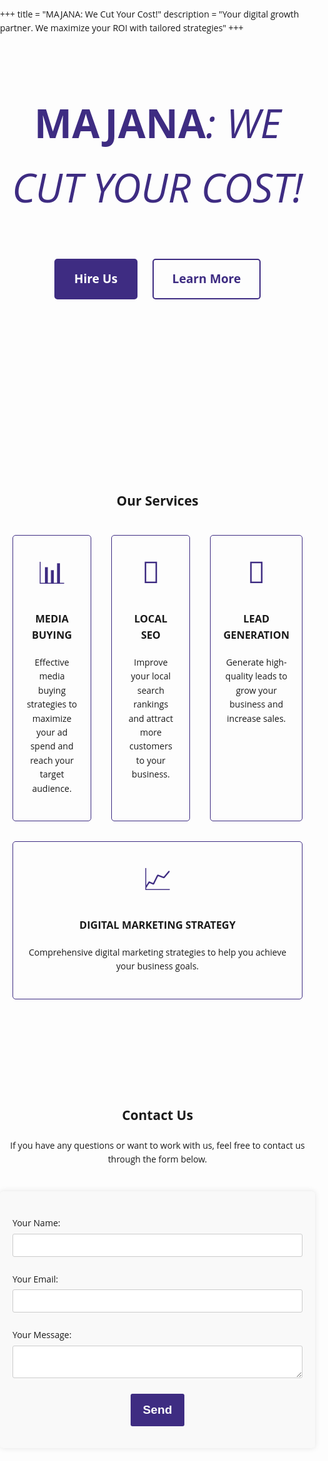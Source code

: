 +++
title = "MAJANA: We Cut Your Cost!"
description = "Your digital growth partner. We maximize your ROI with tailored strategies"
+++

<style>
body {
    font-family: 'Open Sans', sans-serif;
    line-height: 1.6;
    margin: 0;
    padding: 0;
}
h1 {
    font-size: 4rem;
    text-transform: uppercase;
    font-weight: bold;
    color: var(--title-color);
}
h1 span {
    font-weight: normal;
    font-style: italic;
}
p {
    margin: 20px 0;
}
ul {
    list-style-type: disc;
    margin-left: 20px;
}
form {
    max-width: 600px;
    margin: 40px auto;
    padding: 20px;
    background-color: var(--form-bg);
    border-radius: 5px;
    box-shadow: 0 0 10px rgba(0, 0, 0, 0.1);
}
form p {
    margin-bottom: 15px;
}
form label {
    display: block;
    margin-bottom: 5px;
}
form input, form textarea {
    width: 100%;
    padding: 10px;
    margin: 5px 0;
    border: 1px solid #ccc;
    border-radius: 3px;
}
form button {
    background-color: var(--button-bg);
    color: var(--button-text);
    padding: 15px 20px;
    border: none;
    cursor: pointer;
    border-radius: 3px;
    font-size: 1.2rem;
    font-weight: bold;
    display: block;
    margin: 0 auto;
}
form button:hover {
    background-color: var(--button-hover-bg);
}
.container {
    max-width: 1200px;
    margin: auto;
    padding: 20px;
}
.section {
    padding: 60px 0;
}
.flex {
    display: flex;
    justify-content: center;
    align-items: center;
}
.text-center {
    text-align: center;
}
.uppercase {
    text-transform: uppercase;
}
.font-bold {
    font-weight: bold;
}
.animated-lines {
    display: flex;
    flex-direction: column;
    justify-content: center;
    align-items: center;
    overflow: hidden;
    white-space: nowrap;
    font-size: 1.5rem;
    font-weight: bold;
}
.animated-line {
    display: inline-block;
    animation: scroll-left 20s linear infinite;
}
.animated-line:nth-child(2) {
    animation-direction: reverse;
}

@keyframes scroll-left {
    0% {
        transform: translateX(100%);
    }
    100% {
        transform: translateX(-100%);
    }
}

.services {
    display: flex;
    flex-wrap: wrap;
    gap: 2rem;
    justify-content: center;
}

.service-box {
    border: 1px solid var(--service-border);
    border-radius: 5px;
    padding: 20px;
    text-align: center;
    flex: 1 1 calc(33.333% - 2rem);
    box-sizing: border-box;
}

.service-icon {
    font-size: 3rem;
    color: var(--service-icon);
    margin-bottom: 10px;
}

.btn {
    display: inline-block;
    padding: 15px 30px;
    font-size: 1.2rem;
    font-weight: bold;
    border-radius: 5px;
    text-align: center;
    cursor: pointer;
    text-decoration: none;
    margin: 20px 10px;
}

.btn-primary {
    background-color: var(--button-bg);
    color: var(--button-text);
    border: 2px solid var(--button-bg);
}
.btn-primary:hover {
    background-color: var(--button-hover-bg);
    border-color: var(--button-hover-bg);
}
.btn-secondary {
    background-color: transparent;
    color: var(--button-bg);
    border: 2px solid var(--button-bg);
}
.btn-secondary:hover {
    color: var(--button-hover-bg);
    border-color: var(--button-hover-bg);
}

/* Custom Colors */
:root {
    --title-color: #3e2c82;
    --form-bg: #f9f9f9;
    --button-bg: #3e2c82;
    --button-text: #fff;
    --button-hover-bg: #2e1c62;
    --service-border: #3e2c82;
    --service-icon: #3e2c82;
}
</style>

<div class="text-center">
    <h1>MAJANA<span>: We Cut Your Cost!</span></h1>
    <a href="#contact-form" class="btn btn-primary">Hire Us</a>
    <a href="/about" class="btn btn-secondary">Learn More</a>
</div>

<div class="section animated-lines">
    <div class="animated-line">Google Ads • Local SEO • Technical SEO • Media Buying • META Ads • TikTok Ads • Google Ranking • X Ads • Local Growth •</div>
    <div class="animated-line">Google Ads • Local SEO • Technical SEO • Media Buying • META Ads • TikTok Ads • Google Ranking • X Ads • Local Growth •</div>
</div>

<div class="section">
    <h2 class="text-center">Our Services</h2>
    <div class="container services">
        <div class="service-box">
            <div class="service-icon">📊</div>
            <h3 class="uppercase font-bold">Media Buying</h3>
            <p>Effective media buying strategies to maximize your ad spend and reach your target audience.</p>
        </div>
        <div class="service-box">
            <div class="service-icon">📍</div>
            <h3 class="uppercase font-bold">Local SEO</h3>
            <p>Improve your local search rankings and attract more customers to your business.</p>
        </div>
        <div class="service-box">
            <div class="service-icon">🎯</div>
            <h3 class="uppercase font-bold">Lead Generation</h3>
            <p>Generate high-quality leads to grow your business and increase sales.</p>
        </div>
        <div class="service-box">
            <div class="service-icon">📈</div>
            <h3 class="uppercase font-bold">Digital Marketing Strategy</h3>
            <p>Comprehensive digital marketing strategies to help you achieve your business goals.</p>
        </div>
    </div>
</div>

<div class="section">
    <h2 class="text-center">Contact Us</h2>
    <p class="text-center">If you have any questions or want to work with us, feel free to contact us through the form below.</p>
    <form id="contact-form" method='POST' name='contact'><input type='hidden' name='form-name' value='contact' />
        <p>
            <label>Your Name: <input type="text" name="name" required /></label>
        </p>
        <p>
            <label>Your Email: <input type="email" name="email" required /></label>
        </p>
        <p>
            <label>Your Message: <textarea name="message" required></textarea></label>
        </p>
        <p>
            <button type="submit">Send</button>
        </p>
    </form>
</div>
